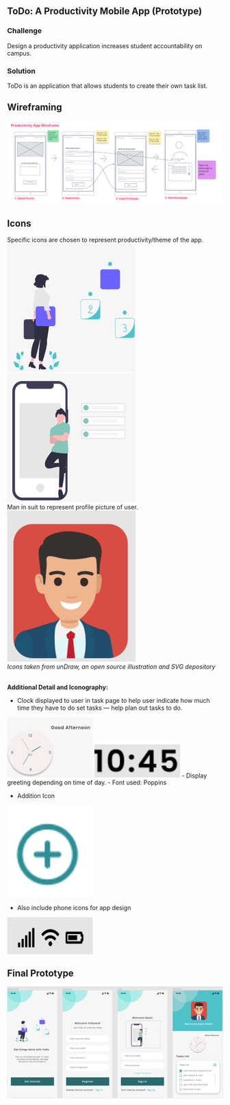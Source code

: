 ## ToDo: A Productivity Mobile App (Prototype)

### Challenge
Design a productivity application increases student accountability on campus.

### Solution
ToDo is an application that allows students to create their own task list.

## Wireframing
![Wireframe](https://github.com/hansieso/Portfolio/blob/337703c8aaa2d6475d0efbd441246066a20f8b6f/Github%20Portfolio%20Pictures/wireframefull.png)


## Icons
Specific icons are chosen to represent productivity/theme of the app. 
<br>
<img src="https://github.com/hansieso/Portfolio/blob/main/Github%20Portfolio%20Pictures/prodicon1.png" alt="Prod Icon 1" width="300" height = "300">
<img src="https://github.com/hansieso/Portfolio/blob/main/Github%20Portfolio%20Pictures/prodicon2.png" alt="Prod Icon 2" width="300" height = "300">
<br>
Man in suit to represent profile picture of user. 
<br>
<img src="https://github.com/hansieso/Portfolio/blob/main/Github%20Portfolio%20Pictures/manicon.png" alt="Man icon" width="300">
<br>
*Icons taken from unDraw, an open source illustration and SVG depository*
<br> <br>

**Additional Detail and Iconography:** 
- Clock displayed to user in task page to help user indicate how much time they have to do set tasks — help plan out tasks to do.
<img src="https://github.com/hansieso/Portfolio/blob/main/Github%20Portfolio%20Pictures/clockicon.jpg" alt="Clock Icon" width="200">
<img src="https://github.com/hansieso/Portfolio/blob/main/Github%20Portfolio%20Pictures/timeicon.png" alt="Time Icon" width="200">
- Display greeting depending on time of day. 
- Font used: Poppins

- Addition Icon
<img src="https://github.com/hansieso/Portfolio/blob/main/Github%20Portfolio%20Pictures/additionpng.png" alt="Addition Icon" width="200">

- Also include phone icons for app design
<img src="https://github.com/hansieso/Portfolio/blob/main/Github%20Portfolio%20Pictures/IOS+icon.png" alt="IOS Icon" width="200">


## Final Prototype
![Final Prototype](https://github.com/hansieso/Portfolio/blob/27c2d390f08a3392c6cc9600983150468aada629/Github%20Portfolio%20Pictures/finallayout.png)

